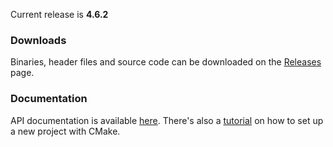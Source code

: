 Current release is **4.6.2**

### Downloads

Binaries, header files and source code can be downloaded on the 
[Releases](https://github.com/Zeex/sampgdk/releases) page.

### Documentation

API documentation is available [here](doc/html/index.html).
There's also a [tutorial](https://github.com/Zeex/sampgdk/wiki/Setting-up-GDK-with-CMake)
on how to set up a new project with CMake.

